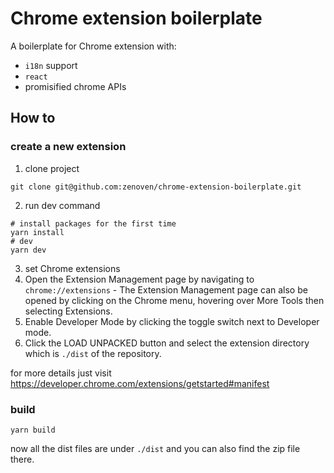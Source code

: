 # Chrome extension boilerplate
A boilerplate for Chrome extension with:
- `i18n` support
- `react`
- promisified chrome APIs

## How to

### create a new extension
1. clone project

`git clone git@github.com:zenoven/chrome-extension-boilerplate.git`

2. run dev command

```
# install packages for the first time
yarn install
# dev
yarn dev
```

3. set Chrome extensions
  1. Open the Extension Management page by navigating to `chrome://extensions`
    - The Extension Management page can also be opened by clicking on the Chrome menu, hovering over More Tools then selecting Extensions.
  2. Enable Developer Mode by clicking the toggle switch next to Developer mode.
  3. Click the LOAD UNPACKED button and select the extension directory which is `./dist` of the repository.

for more details just visit https://developer.chrome.com/extensions/getstarted#manifest

### build
```
yarn build
```
now all the dist files are under `./dist` and you can also find the zip file there.
